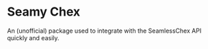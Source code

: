 # Seamy Chex

An (unofficial) package used to integrate with the SeamlessChex API quickly and easily.
